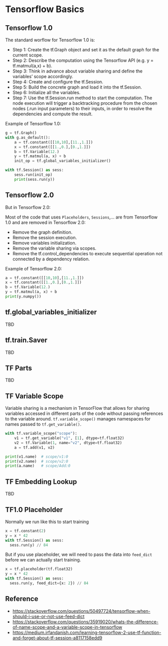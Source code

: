 # Tensorflow Basics

## Tensorflow 1.0

The standard worflow for Tensorflow 1.0 is:

- Step 1: Create the tf.Graph object and set it as the default graph for the current scope.
- Step 2: Describe the computation using the Tensorflow API (e.g. y = tf.matmul(a,x) + b).
- Step 3: Think in advance about variable sharing and define the variables’ scope accordingly.
- Step 4: Create and configure the tf.Session.
- Step 5: Build the concrete graph and load it into the tf.Session.
- Step 6: Initialize all the variables.
- Step 7: Use the tf.Session.run method to start the computation. The node execution will trigger a backtracking procedure from the chosen nodes (.run input parameters) to their inputs, in order to resolve the dependencies and compute the result.

Example of Tensorflow 1.0:

```python
g = tf.Graph()
with g.as_default():
    a = tf.constant([[10,10],[11.,1.]])
    x = tf.constant([[1.,0.],[0.,1.]])
    b = tf.Variable(12.)
    y = tf.matmul(a, x) + b
    init_op = tf.global_variables_initializer()

with tf.Session() as sess:
    sess.run(init_op)
    print(sess.run(y))
```

## Tensorflow 2.0

But in Tensorflow 2.0:

Most of the code that uses `Placeholders`, `Sessions`,... are from Tensorflow 1.0 and are removed in Tensorflow 2.0:

- Remove the graph definition.
- Remove the session execution.
- Remove variables initialization.
- Remove the variable sharing via scopes.
- Remove the tf.control_dependencies to execute sequential operation not connected by a dependency relation.

Example of Tensorflow 2.0:

```python
a = tf.constant([[10,10],[11.,1.]])
x = tf.constant([[1.,0.],[0.,1.]])
b = tf.Variable(12.)
y = tf.matmul(a, x) + b
print(y.numpy())
```

## tf.global_variables_initializer

TBD

## tf.train.Saver

TBD

## TF Parts

TBD

## TF Variable Scope

Variable sharing is a mechanism in TensorFlow that allows for sharing variables accessed in different parts of the code without passing references to the variable around. `tf.variable_scope()` manages namespaces for names passed to `tf.get_variable()`.

```python
with tf.variable_scope("scope"):
    v1 = tf.get_variable("v1", [1], dtype=tf.float32)
    v2 = tf.Variable(1, name="v2", dtype=tf.float32)
    a = tf.add(v1, v2)

print(v1.name)  # scope/v1:0
print(v2.name)  # scope/v2:0
print(a.name)   # scope/Add:0
```

## TF Embedding Lookup

TBD

## TF1.0 Placeholder

Normally we run like this to start training 

```python
x = tf.constant(2)
y = x * 42
with tf.Session() as sess:
  sess.run(y) // 84
```

But if you use placeholder, we will need to pass the data into `feed_dict` before we can actually start training.

```python
x = tf.placeholder(tf.float32)
y = x * 42
with tf.Session() as sess:
  sess.run(y, feed_dict={x: 2}) // 84
```

## Reference
- https://stackoverflow.com/questions/50497724/tensorflow-when-should-i-use-or-not-use-feed-dict
- https://stackoverflow.com/questions/35919020/whats-the-difference-of-name-scope-and-a-variable-scope-in-tensorflow
- https://medium.irfandanish.com/learning-tensorflow-2-use-tf-function-and-forget-about-tf-session-a8117158edd9
